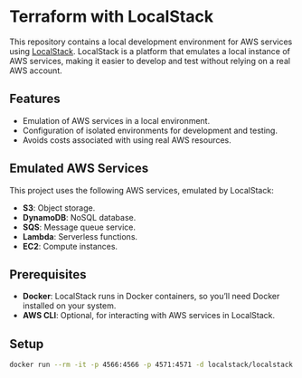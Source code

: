 # Terraform with LocalStack

This repository contains a local development environment for AWS services using [LocalStack](https://github.com/localstack/localstack). LocalStack is a platform that emulates a local instance of AWS services, making it easier to develop and test without relying on a real AWS account.

## Features

- Emulation of AWS services in a local environment.
- Configuration of isolated environments for development and testing.
- Avoids costs associated with using real AWS resources.

## Emulated AWS Services

This project uses the following AWS services, emulated by LocalStack:

- **S3**: Object storage.
- **DynamoDB**: NoSQL database.
- **SQS**: Message queue service.
- **Lambda**: Serverless functions.
- **EC2**: Compute instances.

## Prerequisites

- **Docker**: LocalStack runs in Docker containers, so you’ll need Docker installed on your system.
- **AWS CLI**: Optional, for interacting with AWS services in LocalStack.

## Setup

```bash
docker run --rm -it -p 4566:4566 -p 4571:4571 -d localstack/localstack:latest
```
